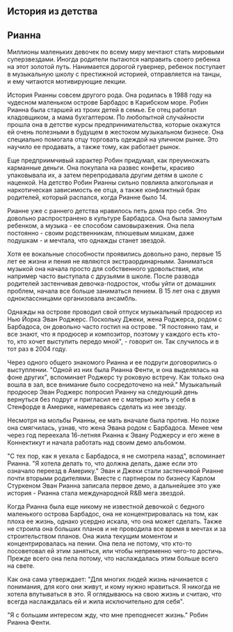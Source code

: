 ## История из детства
## Рианна

Миллионы маленьких девочек по всему миру мечтают стать мировыми суперзвездами. Иногда родители пытаются направить своего ребенка на этот золотой путь. Нанимается дорогой гувернер, ребенок поступает в музыкальную школу с престижной историей, отправляется на танцы, и ему читаются мотивирующие лекции.

История Рианны совсем другого рода. Она родилась в 1988 году на чудесном маленьком острове Барбадос в Карибском море. Робин Рианна была старшей из троих детей в семье. Ее отец работал кладовщиком, а мама бухгалтером. По любопытной случайности прошла она в детстве курсы предпринимательства, которые окажутся ей очень полезными в будущем в жестоком музыкальном бизнесе. Она специально помогала отцу торговать одеждой на уличном рынке. Это научило ее продавать, а также тому, как работает рынок.

Еще предприимчивый характер Робин придумал, как преумножать карманные деньги. Она покупала на развес конфеты, красиво упаковывала их, а затем перепродавала другим детям в школе с наценкой. На детство Робин Рианны сильно повлияла алкогольная и наркотическая зависимость ее отца, а также конфликтный брак родителей, который распался, когда Рианне было 14.

Рианне уже с раннего детства нравилось петь дома про себя. Это довольно распространено в культуре Барбадоса. Она была замкнутым ребенком, а музыка - ее способом самовыражения. Она пела постоянно - своим родственникам, плюшевым мишкам, даже подушкам - и мечтала, что однажды станет звездой.

Хотя ее вокальные способности проявились довольно рано, первые 15 лет ее жизни и пения не являются экстраординарными. Заниматься музыкой она начала просто для собственного удовольствия, или например часто выступала с друзьями в школе. После развода родителей застенчивая девочка-подросток, чтобы уйти от домашних проблем, начала все больше заниматься пением. В 15 лет она с двумя одноклассницами организовала ансамбль.

Однажды на острове проводил свой отпуск музыкальный продюсер из Нью Йорка Эван Роджерс. Поскольку Джеки, жена Роджерса, родом с Барбадоса, он довольно часто гостил на острове. "Я постоянно там, и все знают, что я продюсер и композитор, поэтому у каждого есть кто-то, кто хочет выступить передо мной", - говорит он. Так случилось и в тот раз в 2004 году.

Через одного общего знакомого Рианна и ее подруги договорились о выступлении. "Одной из них была Рианна Фенти, и она выделялась на фоне других", вспоминает Роджерс ту роковую встречу. Как только она вошла в зал, все внимание было сосредоточено на ней." Музыкальный продюсер Эван Роджерс попросил Рианну на следующий день вернуться без подруг и пригласил ее с матерью жить у себя в Стенфорде в Америке, намереваясь сделать из нее звезду.

Несмотря на мольбы Рианны, ее мать вначале была против. Но позже она смягчилась, узнав, что жена Эвана родом с Барбадоса. Менее чем через год переехала 16-летняя Рианна к Эвану Роджерсу и его жене в Коннектикут и начала работать над своим демо альбомом.

"С тех пор, как я уехала с Барбадоса, я не смотрела назад", вспоминает Рианна. "Я хотела делать то, что должна делать, даже если это означало переезд в Америку." Эван и Джеки стали застенчивой Рианне почти вторыми родителями. Вместе с партнером по бизнесу Карлом Стуркеном Эван Рианна записала первое демо, а дальнейшее это уже история - Рианна стала международной R&B мега звездой.

Когда Рианна была еще никому не известной девочкой с бедного маленького острова Барбадос, она не концентрировалась на том, как плоха ее жизнь, однако усердно искала, что она может сделать. Также не строила она больших планов и не проводила все время в мечтах и за строительством планов. Она жила текущим моментом и концентрировалась на пении. Она пела не потому, что кто-то посоветовал ей этим заняться, или чтобы непременно чего-то достичь. Прежде всего она пела потому, что наслаждалась этим больше всего на свете.

Как она сама утверждает: "Для многих людей жизнь начинается с понимания, для кого они живут, и кому нужно нравиться. Я никогда не хотела впутываться в это. Я оглядываюсь на свою жизнь и считаю, что всегда наслаждалась ей и жила исключительно для себя".

"Я с большим интересом жду, что мне преподнесет жизнь." Робин Рианна Фенти.

